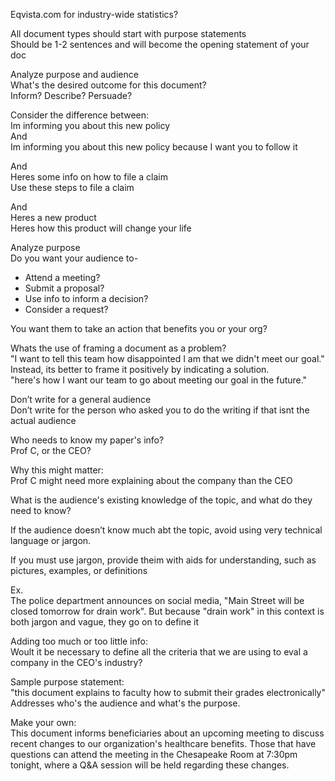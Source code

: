 Eqvista.com for industry-wide statistics?
 
All document types should start with purpose statements  
Should be 1-2 sentences and will become the opening statement of your doc
 
Analyze purpose and audience  
What's the desired outcome for this document?  
Inform? Describe? Persuade?
 
Consider the difference between:  
Im informing you about this new policy  
And  
Im informing you about this new policy because I want you to follow it
 
And  
Heres some info on how to file a claim  
Use these steps to file a claim
 
And  
Heres a new product  
Heres how this product will change your life
 
Analyze purpose  
Do you want your audience to-

- Attend a meeting?
- Submit a proposal?
- Use info to inform a decision?
- Consider a request?
 
You want them to take an action that benefits you or your org?
 
Whats the use of framing a document as a problem?  
"I want to tell this team how disappointed I am that we didn't meet our goal."  
Instead, its better to frame it positively by indicating a solution.  
"here's how I want our team to go about meeting our goal in the future."
 
Don’t write for a general audience  
Don’t write for the person who asked you to do the writing if that isnt the actual audience
 
Who needs to know my paper's info?  
Prof C, or the CEO?
 
Why this might matter:  
Prof C might need more explaining about the company than the CEO
 
What is the audience's existing knowledge of the topic, and what do they need to know?
 
If the audience doesn’t know much abt the topic, avoid using very technical language or jargon.
 
If you must use jargon, provide theim with aids for understanding, such as pictures, examples, or definitions
 
Ex.  
The police department announces on social media, "Main Street will be closed tomorrow for drain work". But because "drain work" in this context is both jargon and vague, they go on to define it
 
Adding too much or too little info:  
Woult it be necessary to define all the criteria that we are using to eval a company in the CEO's industry?
 
Sample purpose statement:  
"this document explains to faculty how to submit their grades electronically"  
Addresses who's the audience and what's the purpose.
 
Make your own:  
This document informs beneficiaries about an upcoming meeting to discuss recent changes to our organization's healthcare benefits. Those that have questions can attend the meeting in the Chesapeake Room at 7:30pm tonight, where a Q&A session will be held regarding these changes.